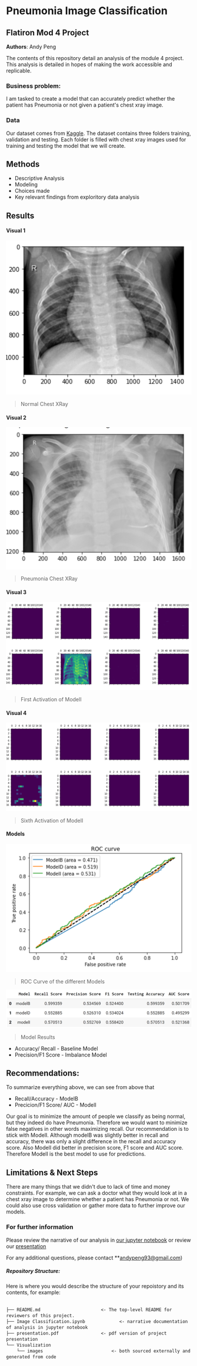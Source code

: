 # Pneumonia Image Classification
## Flatiron Mod 4 Project

**Authors**: Andy Peng

The contents of this repository detail an analysis of the module 4 project. This analysis is detailed in hopes of making the work accessible and replicable.


### Business problem:

I am tasked to create a model that can accurately predict whether the patient has Pneumonia or not given a patient's chest xray image. 


### Data
Our dataset comes from [Kaggle](https://www.kaggle.com/paultimothymooney/chest-xray-pneumonia). The dataset contains three folders training, validation and testing. Each folder is filled with chest xray images used for training and testing the model that we will create.


## Methods
- Descriptive Analysis
- Modeling
- Choices made
- Key relevant findings from exploritory data analysis

## Results


#### Visual 1
![Chest XRay Image 1](./Visualizations/normal.PNG)
> Normal Chest XRay

#### Visual 2
![Chest XRay Image 2](./Visualizations/pneumonia.PNG)
> Pneumonia Chest XRay

#### Visual 3
![First Activation](./Visualizations/first_channel.PNG)
> First Activation of ModelI

#### Visual 4
![Sixth Activation](./Visualizations/sixth_channel.PNG)
> Sixth Activation of ModelI

#### Models
![ROC Curve](./Visualizations/AUC_Score.PNG)
> ROC Curve of the different Models

![Model Results](./Visualizations/model_table.PNG)
> Model Results

* Accuracy/ Recall - Baseline Model
* Precision/F1 Score - Imbalance Model




## Recommendations:

To summarize everything above, we can see from above that

* Recall/Accuracy - ModelB
* Precicion/F1 Score/ AUC - ModelI

Our goal is to minimize the amount of people we classify as being normal, but they indeed do have Pneumonia. Therefore we would want to minimize false negatives in other words maximizing recall. Our recommendation is to stick with ModelI. Although modelB was slightly better in recall and accuracy, there was only a slight difference in the recall and accuracy score. Also ModelI did better in precision score, F1 score and AUC score. Therefore ModelI is the best model to use for predictions.

## Limitations & Next Steps

There are many things that we didn't due to lack of time and money constraints. For example, we can ask a doctor what they would look at in a chest xray image to determine whether a patient has Pneumonia or not. We could also use cross validation or gather more data to further improve our models.


### For further information
Please review the narrative of our analysis in [our jupyter notebook](./Flatiron_School_Image_Classification.ipynb) or review our [presentation](./Module4_X-Ray_Classification_(Notes).pdf)

For any additional questions, please contact **andypeng93@gmail.com)


##### Repository Structure:

Here is where you would describe the structure of your repoistory and its contents, for example:

```

├── README.md                       <- The top-level README for reviewers of this project.
├── Image Classification.ipynb             <- narrative documentation of analysis in jupyter notebook
├── presentation.pdf                <- pdf version of project presentation
└── Visualization
    └── images                          <- both sourced externally and generated from code

```
